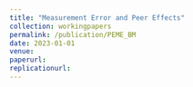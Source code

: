 ```yaml
---
title: "Measurement Error and Peer Effects"
collection: workingpapers
permalink: /publication/PEME_BM
date: 2023-01-01
venue:
paperurl:
replicationurl:
---
```

